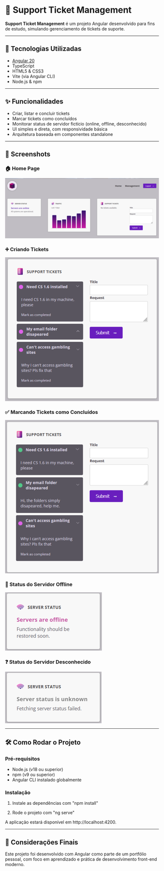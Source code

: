 # 📝 Support Ticket Management

**Support Ticket Management** é um projeto Angular desenvolvido para fins de estudo, simulando gerenciamento de tickets de suporte.

---

## 🚀 Tecnologias Utilizadas

- [Angular 20](https://angular.io/)
- TypeScript
- HTML5 & CSS3
- Vite (via Angular CLI)
- Node.js & npm

---

## ✨ Funcionalidades

- Criar, listar e concluir tickets
- Marcar tickets como concluídos
- Monitorar status de servidor fictício (online, offline, desconhecido)
- UI simples e direta, com responsividade básica
- Arquitetura baseada em componentes standalone

---

## 📸 Screenshots

### 🏠 Home Page
![Home Page](public/1-home-page.png)

### ➕ Criando Tickets
![Creating Tickets](public/2-creating-support-tickets.png)

### ✅ Marcando Tickets como Concluídos
![Mark as Completed](public/3-marking-tickets-as-completed.png)

### 🔴 Status do Servidor Offline
![Status Offline](public/4-dummy-server-status-offline.png)

### ❓ Status do Servidor Desconhecido
![Status Unknown](public/5-dummy-server-status-uknown.png)

---

## 🛠️ Como Rodar o Projeto

### Pré-requisitos

- Node.js (v18 ou superior)
- npm (v9 ou superior)
- Angular CLI instalado globalmente

### Instalação

1. Instale as dependências com "npm install"

2. Rode o projeto com "ng serve"

A aplicação estará disponível em http://localhost:4200.

---

## 💭 Considerações Finais

Este projeto foi desenvolvido com Angular como parte de um portfólio pessoal, com foco em aprendizado e prática de desenvolvimento front-end moderno.

